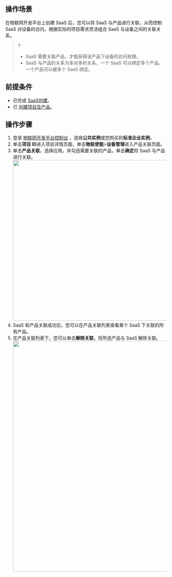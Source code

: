 

## 操作场景

在物联网开发平台上创建 SaaS 后，您可以将 SaaS 与产品进行关联，从而控制 SaaS 对设备的访问，根据实际的项目需求灵活组合 SaaS 与设备之间的关联关系。

>?
> -  SaaS 需要关联产品，才能获得该产品下设备的访问权限。
> -  SaaS 与产品的关系为多对多的关系，一个 SaaS 可以绑定多个产品，一个产品可以被多个 SaaS 绑定。

## 前提条件
- 已完成 [SaaS创建](https://cloud.tencent.com/document/product/1465/58446)。
- 已 [创建项目及产品](https://cloud.tencent.com/document/product/1081/34739)。

## 操作步骤
1. 登录 [物联网开发平台控制台](https://console.cloud.tencent.com/iotexplorer) ，选择**公共实例**或您购买的**标准企业实例**。
2. 单击**项目 ID**进入项目详情页面，单击**物联使能**>**设备管理**进入产品关联页面。
2. 单击**产品关联**，选择应用，并勾选需要关联的产品，单击**确定**将 SaaS 与产品进行关联。
<img src="https://main.qcloudimg.com/raw/8d3b36732cc00923d3b50fc27437cf0b.png" style="width: 500px;"></img><br>
3. SaaS 和产品关联成功后，您可以在产品关联列表查看某个 SaaS 下关联的所有产品。
4. 在产品关联列表下，您可以单击**解除关联**，将所选产品与 SaaS 解除关联。
<img src="https://main.qcloudimg.com/raw/ffdb7d2f201e4acc173d9d4cfb09a00a.png" style="width: 718px;"></img><br>
